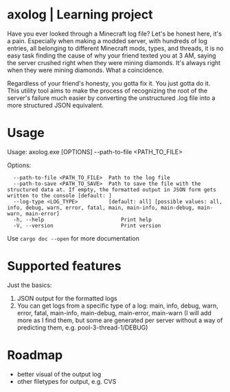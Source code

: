 # axolog | Learning project

Have you ever looked through a Minecraft log file? Let's be honest here, it's a pain. Especially when making a modded server, with hundreds of log entries, all belonging to different Minecraft mods, types, and threads, it is no easy task finding the cause of why your friend texted you at 3 AM, saying the server crushed right when they were mining diamonds. It's always right when they were mining diamonds. What a coincidence.

Regardless of your friend's honesty, you gotta fix it. You just gotta do it. This utility tool aims to make the process of recognizing the root of the server's failure much easier by converting the unstructured .log file into a more structured JSON equivalent. 

# Usage

Usage: axolog.exe [OPTIONS] --path-to-file <PATH_TO_FILE>

Options:

      --path-to-file <PATH_TO_FILE>  Path to the log file
      --path-to-save <PATH_TO_SAVE>  Path to save the file with the structured data at. If empty, the formatted output in JSON form gets written to the console [default: ]
      --log-type <LOG_TYPE>          [default: all] [possible values: all, info, debug, warn, error, fatal, main, main-info, main-debug, main-warn, main-error]
      -h, --help                         Print help
      -V, --version                      Print version

Use `cargo doc --open` for more documentation

# Supported features

Just the basics: 
1. JSON output for the formatted logs
2. You can get logs from a specific type of a log: main, info, debug, warn, error, fatal, main-info, main-debug, main-error, main-warn (I will add more as I find them, but some are generated per server without a way of predicting them, e.g. pool-3-thread-1/DEBUG)

# Roadmap

- better visual of the output log
- other filetypes for output, e.g. CVS

